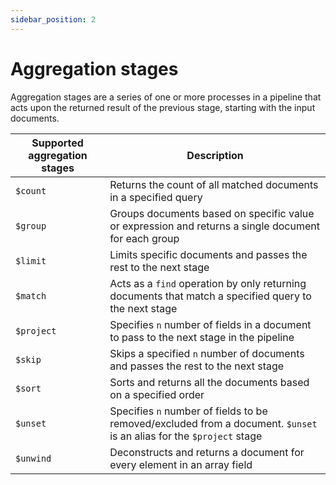 ```yaml
---
sidebar_position: 2
---
```


# Aggregation stages

Aggregation stages are a series of one or more processes in a pipeline that acts upon the returned result of the previous stage, starting with the input documents.

| Supported aggregation stages | Description                                                                                           |
| ---------------------------- | ----------------------------------------------------------------------------------------------------- |
| `$count`                     | Returns the count of all matched documents in a specified query                                       |
| `$group`                     | Groups documents based on specific value or expression and returns a single document for each group   |
| `$limit`                     | Limits specific documents and passes the rest to the next stage                                       |
| `$match`                     | Acts as a `find` operation by only returning documents that match a specified query to the next stage |
| `$project` | Specifies `n` number of fields in a document to pass to the next stage in the pipeline                               |
| `$skip`                      | Skips a specified `n` number of documents and passes the rest to the next stage                       |
| `$sort`                      | Sorts and returns all the documents based on a specified order                                        |
| `$unset` | Specifies `n` number of fields to be removed/excluded from a document. `$unset` is an alias for the `$project` stage         | 
| `$unwind`                    | Deconstructs and returns a document for every element in an array field                               |
